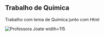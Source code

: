 ## Trabalho de Química

 Trabalho com tema de Química junto com Html

![Professora Joate width=115](https://avatars.githubusercontent.com/u/91232413?v=4)
